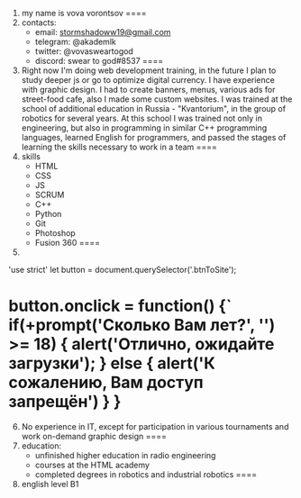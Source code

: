 1. my name is vova vorontsov
====
2. contacts:
    + email: stormshadoww19@gmail.com
    + telegram: @akademlk
    + twitter: @vovasweartogod
    + discord: swear to god#8537
====
3. Right now I'm doing web development training, in the future I plan to study deeper js or go to optimize digital currency. 
I have experience with graphic design. I had to create banners, menus, various ads for street-food cafe, also I made some custom websites. 
I was trained at the school of additional education in Russia - "Kvantorium", in the group of robotics for several years. At this school I was trained not only in engineering, but also in programming in similar C++ programming languages, learned English for programmers, and passed the stages of learning the skills necessary to work in a team
====
4. skills
    + HTML
    + CSS
    + JS
    + SCRUM
    + С++
    + Python
    + Git
    + Photoshop
    + Fusion 360
====
5. 
'use strict'
let button = document.querySelector('.btnToSite');

button.onclick = function() {`
    if(+prompt('Сколько Вам лет?', '') >= 18) {
        alert('Отлично, ожидайте загрузки');
    }
    else {
        alert('К сожалению, Вам доступ запрещён')
    }
}
====
6. No experience in IT, except for participation in various tournaments and work on-demand graphic design
====
7. education:
   + unfinished higher education in radio engineering
   + courses at the HTML academy
   + сompleted degrees in robotics and industrial robotics
====
8. english level B1